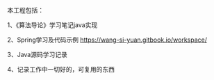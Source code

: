 本工程包括：

1、《算法导论》学习笔记java实现

2、Spring学习及代码示例 https://wang-si-yuan.gitbook.io/workspace/

3、Java源码学习记录

4、记录工作中一切好的，可复用的东西

